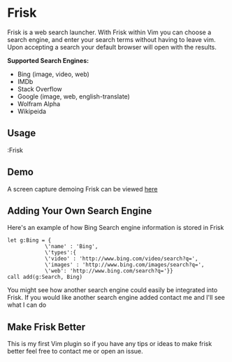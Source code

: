 Frisk
=====
Frisk is a web search launcher. With Frisk within Vim you can choose a search
engine, and enter your search terms without having to leave vim. Upon accepting
a search your default browser will open with the results. 

**Supported Search Engines:**
* Bing (image, video, web)
* IMDb
* Stack Overflow
* Google (image, web, english-translate)
* Wolfram Alpha 
* Wikipeida

Usage
-----
:Frisk

Demo
----
A screen capture demoing Frisk can be viewed [here](http://screenr.com/Sn2H)

Adding Your Own Search Engine
-----------------------------
Here's an example of how Bing Search engine information is stored in Frisk

```VimL
let g:Bing = {
            \'name' : 'Bing', 
            \'types':{
            \'video' : 'http://www.bing.com/video/search?q=',
            \'images' : 'http://www.bing.com/images/search?q=',
            \'web': 'http://www.bing.com/search?q='}}
call add(g:Search, Bing)
```

You might see how another search engine could easily be integrated into Frisk.
If you would like another search engine added contact me and I'll see what I
can do



Make Frisk Better
-----------------
This is my first Vim plugin so if you have any tips or ideas to make frisk
better feel free to contact me or open an issue.  
